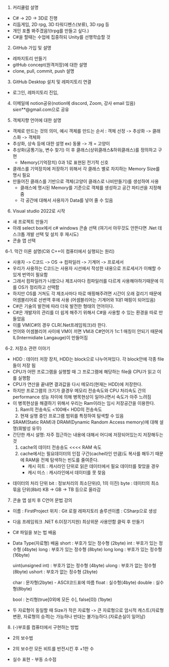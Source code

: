1. 커리큘럼 설명
 - C# -> 2D -> 3D로 진행
 - 리듬게임, 2D rpg, 3D 타워디펜스(보류), 3D rpg 등
 - 개인 포폴 봐주겠음!(trpg를 만들고 싶다.)
 - C#을 할때는 수업에 집중하되 Unity를 선행학습할 것

2. GitHub 가입 및 설명
 - 레파지토리 만들기
 - gitHub concept(원격저장)에 대한 설명
 - clone, pull, commit, push 설명

3. GitHub Desktop 설치 및 레파지토리 연결
 - 로그인, 레파지토리 진입, 

4. 이메일에 notion공유(notion에 discord, Zoom, 강사 email 있음)
s*ien***@gmail.com으로 공유

5. 객체지향 언어에 대한 설명
 - 객체로 만드는 것의 의미, 예시
    객체를 만드는 순서 : 객체 선정 -> 추상화 -> 클래스화 -> 객체화
 - 추상화, 상속 등에 대한 설명	ex) 동물 -> 개 = 고양이
 - 추상화(공통기능, 변수 찾기) 이 후 클래스(상위클래스&하위클래스)를 정의하고 구현
 	- Memory(기억장치) 0과 1로 표현된 전기적 신호
 - 클래스를 기억장치에 저장하기 위해서 각 클래스 별로 차지하는 Memory Size를 명시 필요
 - 만들어진 클래스를 기반으로 객체(고양이 클래스로 나비만들기)를 생성하여 사용
	- 클래스에 명시된 Memory를 기준으로 객체를 생성하고 공간 파티션을 지정해줌
	- 각 공간에 대해서 사용자가 Data를 넣어 줄 수 있음

6. Visual studio 2022로 시작
 - 새 프로젝트 만들기
 - 아래 select box에서 c# windows 콘솔 선택
	(여기서 아무것도 안뜬다면 .Net 데스크톱 개발 선택 및 설치 후 재시도)
 - 콘솔 앱 선택

6-1. 막간 이론 설명(C와 C++이 컴퓨터에서 실행되는 원리)
 - 사용자 -> C코드 -> OS -> 컴파일러 -> 기계어 -> 프로세서
 - 우리가 사용하는 C코드는 사용자 시선에서 작성한 내용으로 프로세서가 이해할 수 있게 번역이 필요함
 - 그래서 컴파일러가 나왔으나 제조사마다 컴파일러를 다르게 사용해야하기때문에 이를 OS가 정리하고 선택함
 - 하지만 OS를 거쳐도 각 제조사마다 따로 매핑해주려면 시간이 오래 걸리기 때문에 어셈블리어로 선번역 후에 사용
	(어셈블리어는 기계어와 1대1 매핑이 되어있음)
 - C#은 기술의 발전에 따라 더욱 발전한 형태의 언어이다.
 - C#은 개발자의 관리를 더 쉽게 해주기 위해서 C#을 사용할 수 있는 환경을 따로 만들었음
 - 이를 VM(C#의 경우 CLR(.Net프레임워크)라 한다.
 - 언어와 어셈블리어 사이에 VM이 끼면 VM과 C#언어가 1ㄷ1 매칭이 안되기 때문에
    IL(Intermidiate Langauge)이 만들어짐

6-2. 저장소 관련 이야기
 - HDD : 데이터 저장 장치, HDD는 block으로 나누어져있다.
	각 block안에 각종 file들이 저장 됨
 - CPU가 어떤 프로그램을 실행할 때 그 프로그램에 해당하는 file을 CPU가 읽고 이를 실행함
 - CPU가 연산을 끝내면 결과값을 다시 메모리(현재는 HDD)에 저장한다.
 - 하지만 프로그램의 크기가 클경우 메모리 전송속도와 CPU 처리속도 간의 performance 성능 차이에 의해
   병목현상이 일어나면서 속도가 아주 느려짐
 - 이 병목현상을 해결하기 위해서 우리는 Ram이라는 임시 저장공간을 이용한다.
	1) Ram의 전송속도 <100배< HDD의 전송속도
	2) 현재 실행 중인 프로그램 범위를 특정하여 탐색할 수 있음
 - SRAM(Static RAM)과 DRAM(Dynamic Random Access memory)에 대해 설명(휘발성 유무)
 - 간단한 캐시 설명: 자주 접근하는 내용에 대해서 어디에 저장되어있는지 저장해두는 것
	1) cache의 데이터 전송송도 <<<< RAM 속도
	2) cache에서는 필요데이터의 인접 구간(cache라인 만큼)도 복사를 해두기 때문에
	   RAM을 전체 탐색하는 빈도를 줄여준다.
		* 캐시 히트 : 캐시라인 단위로 읽은 데이터에서 필요 데이터를 찾았을 경우
		* 캐시 미스 : 캐시라인에서 데이터를 못 찾음
 * 데이터의 처리 단위
	bit : 정보처리의 최소단위(0, 1의 이진)
	byte : 데이터의 최소 묶음 단위(8bit)
	KB -> GB -> TB 등으로 올라감

7. 콘솔 앱 설치 후 C언어 문법 강의
 - 이름 : FirstProject	위치 : Git 로컬 레파지토리	솔루션이름 : CSharp으로 생성
 - 다음 프레임워크 .NET 6.0(장기지원)	최상위문 사용안함 클릭 후 만들기
 - C# 파일을 보는 법 배움
 - Data Type(자료형) 배움
	short : 부호가 있는 정수형 (2byte)
	int : 부호가 있는 정수형 (4byte)
	long : 부호가 있는 정수형 (8byte)
	long long : 부호가 있는 정수형 (16byte)

	uint(unsigned int) : 부호가 없는 정수형 (4byte)
	ulong : 부호가 없는 정수형 (8byte)
	ushort : 부호가 없는 정수형 (2byte)

	char : 문자형(2byte) - ASCII코드표에 따름
	float : 실수형(4byte)
	double : 실수형(8byte)

	bool : 논리형(true[0외에 모든 수], false[0]) (1byte)

- 두 자료형이 동일할 때 Size가 작은 자료형 -> 큰 자료형으로
  암시적 캐스트(자료형변환, 자료형의 승격)는 가능하나 반대는 불가능하다.(자료손실이 일어남)

8. (-)부호를 컴퓨터에서 구현하는 방법
 - 2의 보수법
 * 2의 보수란 모든 비트를 반전시킨 후 +1한 수
 -  실수 표현 - 부동 소수점



